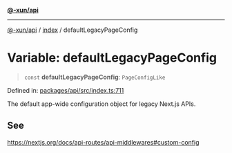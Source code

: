 [**@-xun/api**](../../README.md)

***

[@-xun/api](../../README.md) / [index](../README.md) / defaultLegacyPageConfig

# Variable: defaultLegacyPageConfig

> `const` **defaultLegacyPageConfig**: `PageConfigLike`

Defined in: [packages/api/src/index.ts:711](https://github.com/Xunnamius/api-utils/blob/57bcbde0493ed3285651262eed2a32e963f10249/packages/api/src/index.ts#L711)

The default app-wide configuration object for legacy Next.js APIs.

## See

https://nextjs.org/docs/api-routes/api-middlewares#custom-config
